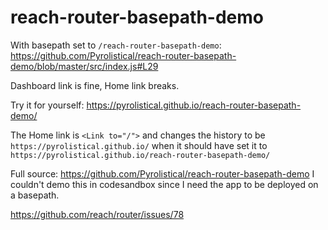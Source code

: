 # reach-router-basepath-demo

With basepath set to `/reach-router-basepath-demo`: https://github.com/Pyrolistical/reach-router-basepath-demo/blob/master/src/index.js#L29

Dashboard link is fine, Home link breaks.

Try it for yourself: https://pyrolistical.github.io/reach-router-basepath-demo/

The Home link is `<Link to="/">` and changes the history to be `https://pyrolistical.github.io/` when it should have set it to `https://pyrolistical.github.io/reach-router-basepath-demo/`

Full source: https://github.com/Pyrolistical/reach-router-basepath-demo
I couldn't demo this in codesandbox since I need the app to be deployed on a basepath.

https://github.com/reach/router/issues/78
